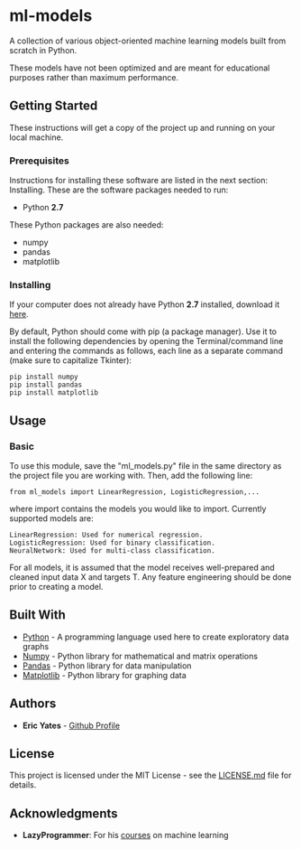 # ml-models

A collection of various object-oriented machine learning models built from scratch in Python.

These models have not been optimized and are meant for educational purposes rather than maximum performance.

## Getting Started

These instructions will get a copy of the project up and running on your local machine.

### Prerequisites

Instructions for installing these software are listed in the next section: Installing. These are the software packages needed to run:

* Python **2.7**

These Python packages are also needed:

* numpy
* pandas
* matplotlib


### Installing

If your computer does not already have Python **2.7** installed, download it [here](https://www.python.org/downloads/).

By default, Python should come with pip (a package manager). Use it to install the following dependencies by opening the Terminal/command line and entering the commands as follows, each line as a separate command (make sure to capitalize Tkinter):

```
pip install numpy
pip install pandas
pip install matplotlib
```

## Usage

### Basic

To use this module, save the "ml_models.py" file in the same directory as the project
file you are working with. Then, add the following line:

    from ml_models import LinearRegression, LogisticRegression,...

where import contains the models you would like to import. Currently
supported models are:

    LinearRegression: Used for numerical regression.
    LogisticRegression: Used for binary classification.
    NeuralNetwork: Used for multi-class classification.

For all models, it is assumed that the model receives well-prepared and
cleaned input data X and targets T. Any feature engineering should be
done prior to creating a model.

## Built With

* [Python](https://www.python.org/about/) - A programming language used here to create exploratory data graphs
* [Numpy](http://www.numpy.org/) - Python library for mathematical and matrix operations 
* [Pandas](https://pandas.pydata.org/pandas-docs/stable/) - Python library for data manipulation
* [Matplotlib](https://matplotlib.org/) - Python library for graphing data


## Authors

* **Eric Yates** - [Github Profile](https://github.com/eric-yates)

## License

This project is licensed under the MIT License - see the [LICENSE.md](/LICENSE.md) file for details.

## Acknowledgments

* **LazyProgrammer**: For his [courses](https://www.udemy.com/user/lazy-programmer/) on machine learning
